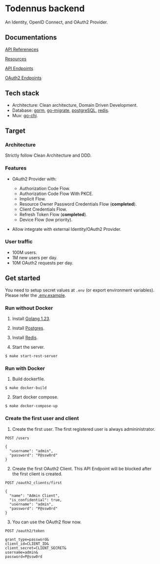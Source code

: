 # Todennus backend

An Identity, OpenID Connect, and OAuth2 Provider.

## Documentations

[API Refereneces](./docs/1.references.md)

[Resources](./docs/2.resources.md)

[API Endpoints](./docs/3.endpoints.md)

[OAuth2 Endpoints](./docs/4.oauth2_endpoints.md)

## Tech stack

- Architecture: Clean architecture, Domain Driven Development.
- Database: [gorm](https://github.com/go-gorm/gorm), [go-migrate](https://github.com/golang-migrate/migrate), [postgreSQL](https://www.postgresql.org/), [redis](https://redis.io/).
- Mux: [go-chi](https://github.com/go-chi/chi).

## Target

### Architecture

Strictly follow Clean Architecture and DDD.

### Features

- OAuth2 Provider with:
  + Authorization Code Flow.
  + Authorization Code Flow With PKCE.
  + Implicit Flow.
  + Resource Owner Password Credentials Flow (**completed**).
  + Client Credentials Flow.
  + Refresh Token Flow (**completed**).
  + Device Flow (low priority).

- Allow integrate with external Identity/OAuth2 Provider.

### User traffic

- 100M users.
- 1M new users per day.
- 10M OAuth2 requests per day.

## Get started

You need to setup secret values at `.env` (or export environment variables).
Please refer the [.env.example](./.env.example).

###  Run without Docker

1. Install [Golang 1.23](https://go.dev/doc/install).

2. Install [Postgres](https://www.postgresql.org/download/).

3. Install [Redis](https://redis.io/docs/latest/operate/oss_and_stack/install/install-redis/).

4. Start the server.

```shell
$ make start-rest-server
```

### Run with Docker

1. Build dockerfile.

```shell
$ make docker-build
```

2. Start docker compose.

```shell
$ make docker-compose-up
```

### Create the first user and client

1. Create the first user. The first registered user is always admininistrator.

```
POST /users

{
  "username": "admin",
  "password": "P@ssw0rd"
}
```

2. Create the first OAuth2 Client. This API Endpoint will be blocked after the
first client is created.

```
POST /oauth2_clients/first

{
  "name": "Admin Client",
  "is_confidential": true,
  "username": "admin",
  "password": "P@ssw0rd"
}
```

3. You can use the OAuth2 flow now.

```
POST /oauth2/token

grant_type=password&
client_id=CLIENT_ID&
client_secret=CLIENT_SECRET&
username=admin&
password=P@ssw0rd
```
